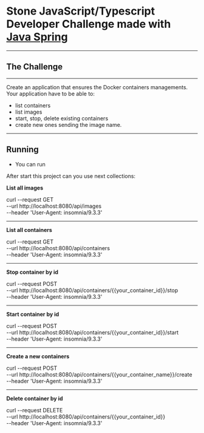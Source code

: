 <h1> Stone JavaScript/Typescript Developer Challenge made with <u>Java Spring</u></h1> 
<hr>
<h2> The Challenge </h2>
<hr>

Create an application that ensures the Docker containers managements. Your application have to be able to: 
 - list containers
 - list images
 - start, stop, delete existing containers
 - create new ones sending the image name.
<hr>
<h2> Running </h2>

- You can run 

<p> After start this project can you use next collections: </p>

<b>List all images</b>

curl --request GET \
--url http://localhost:8080/api/images \
--header 'User-Agent: insomnia/9.3.3'

<hr>

<b>List all containers</b>

curl --request GET \
--url http://localhost:8080/api/containers \
--header 'User-Agent: insomnia/9.3.3'

<hr>

<b>Stop container by id</b>

curl --request POST \
--url http://localhost:8080/api/containers/{{your_container_id}}/stop \
--header 'User-Agent: insomnia/9.3.3'

<hr>

<b>Start container by id</b>

curl --request POST \
--url http://localhost:8080/api/containers/{{your_container_id}}/start \
--header 'User-Agent: insomnia/9.3.3'

<hr>

<b>Create a new containers</b>

curl --request POST \
--url http://localhost:8080/api/containers/{{your_container_name}}/create \
--header 'User-Agent: insomnia/9.3.3'

<hr>

<b>Delete container by id</b>

curl --request DELETE \
--url http://localhost:8080/api/containers/{{your_container_id}} \
--header 'User-Agent: insomnia/9.3.3'